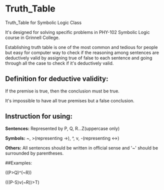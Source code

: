 # Truth_Table

Truth_Table for Symbolic Logic Class

It's designed for solving specific problems in PHY-102 Symbolic Logic course in Grinnell College.

Establishing truth table is one of the most common and tedious for people but easy for computer way to check if 
the reasoning among sentences are deductively valid by assigning true of false to each sentence and going through all the case 
to check if it's deductively valid.

## Definition for deductive validity:

If the premise is true, then the conclusion must be true.

It's impossible to have all true premises but a false conclusion.

## Instruction for using:

**Sentences:** Represented by P, Q, R...Z(uppercase only)

**Symbols:** ~, >(representing ->), ^, v, -(representing <->)

**Others:** All sentences should be written in official sense and '~' should be surrounded by parentheses.

##Examples:

((P>Q)^(~R))

(((P-S)v(~R))>T)
